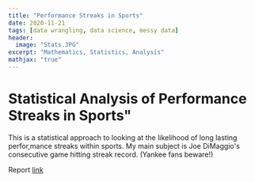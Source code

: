 ```yaml
---
title: "Performance Streaks in Sports"
date: 2020-11-21
tags: [data wrangling, data science, messy data]
header:
  image: "Stats.JPG"
excerpt: "Mathematics, Statistics, Analysis"
mathjax: "true"
---
```


# Statistical Analysis of Performance Streaks in Sports"

This is a statistical approach to looking at the likelihood of long lasting perfor,mance streaks within sports.  My main subject is Joe DiMaggio's consecutive game hitting streak record. (Yankee fans beware!)


Report [link](https://github.com/cbradway72/cbradway72.github.io/blob/master/Opioid%20Crisis%20(1).pptx)

